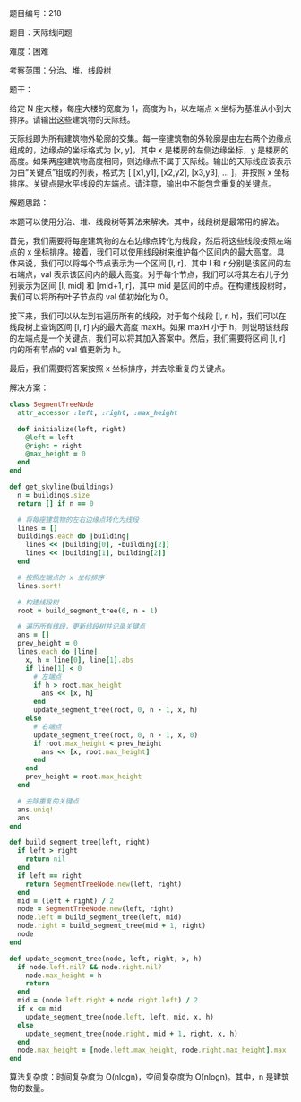 题目编号：218

题目：天际线问题

难度：困难

考察范围：分治、堆、线段树

题干：

给定 N 座大楼，每座大楼的宽度为 1，高度为 h，以左端点 x 坐标为基准从小到大排序。请输出这些建筑物的天际线。

天际线即为所有建筑物外轮廓的交集。每一座建筑物的外轮廓是由左右两个边缘点组成的，边缘点的坐标格式为 [x, y]，其中 x 是楼房的左侧边缘坐标，y 是楼房的高度。如果两座建筑物高度相同，则边缘点不属于天际线。输出的天际线应该表示为由“关键点”组成的列表，格式为 [ [x1,y1], [x2,y2], [x3,y3], ... ]，并按照 x 坐标排序。关键点是水平线段的左端点。请注意，输出中不能包含重复的关键点。

解题思路：

本题可以使用分治、堆、线段树等算法来解决。其中，线段树是最常用的解法。

首先，我们需要将每座建筑物的左右边缘点转化为线段，然后将这些线段按照左端点的 x 坐标排序。接着，我们可以使用线段树来维护每个区间内的最大高度。具体来说，我们可以将每个节点表示为一个区间 [l, r]，其中 l 和 r 分别是该区间的左右端点，val 表示该区间内的最大高度。对于每个节点，我们可以将其左右儿子分别表示为区间 [l, mid] 和 [mid+1, r]，其中 mid 是区间的中点。在构建线段树时，我们可以将所有叶子节点的 val 值初始化为 0。

接下来，我们可以从左到右遍历所有的线段，对于每个线段 [l, r, h]，我们可以在线段树上查询区间 [l, r] 内的最大高度 maxH。如果 maxH 小于 h，则说明该线段的左端点是一个关键点，我们可以将其加入答案中。然后，我们需要将区间 [l, r] 内的所有节点的 val 值更新为 h。

最后，我们需要将答案按照 x 坐标排序，并去除重复的关键点。

解决方案：

```ruby
class SegmentTreeNode
  attr_accessor :left, :right, :max_height

  def initialize(left, right)
    @left = left
    @right = right
    @max_height = 0
  end
end

def get_skyline(buildings)
  n = buildings.size
  return [] if n == 0

  # 将每座建筑物的左右边缘点转化为线段
  lines = []
  buildings.each do |building|
    lines << [building[0], -building[2]]
    lines << [building[1], building[2]]
  end

  # 按照左端点的 x 坐标排序
  lines.sort!

  # 构建线段树
  root = build_segment_tree(0, n - 1)

  # 遍历所有线段，更新线段树并记录关键点
  ans = []
  prev_height = 0
  lines.each do |line|
    x, h = line[0], line[1].abs
    if line[1] < 0
      # 左端点
      if h > root.max_height
        ans << [x, h]
      end
      update_segment_tree(root, 0, n - 1, x, h)
    else
      # 右端点
      update_segment_tree(root, 0, n - 1, x, 0)
      if root.max_height < prev_height
        ans << [x, root.max_height]
      end
    end
    prev_height = root.max_height
  end

  # 去除重复的关键点
  ans.uniq!
  ans
end

def build_segment_tree(left, right)
  if left > right
    return nil
  end
  if left == right
    return SegmentTreeNode.new(left, right)
  end
  mid = (left + right) / 2
  node = SegmentTreeNode.new(left, right)
  node.left = build_segment_tree(left, mid)
  node.right = build_segment_tree(mid + 1, right)
  node
end

def update_segment_tree(node, left, right, x, h)
  if node.left.nil? && node.right.nil?
    node.max_height = h
    return
  end
  mid = (node.left.right + node.right.left) / 2
  if x <= mid
    update_segment_tree(node.left, left, mid, x, h)
  else
    update_segment_tree(node.right, mid + 1, right, x, h)
  end
  node.max_height = [node.left.max_height, node.right.max_height].max
end
```

算法复杂度：时间复杂度为 O(nlogn)，空间复杂度为 O(nlogn)。其中，n 是建筑物的数量。